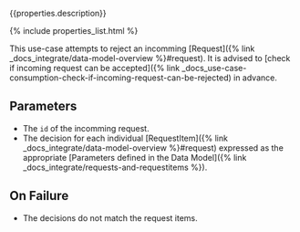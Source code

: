 {{properties.description}}

{% include properties_list.html %}

This use-case attempts to reject an incomming [Request]({% link _docs_integrate/data-model-overview %}#request).
It is advised to [check if incoming request can be accepted]({% link \_docs_use-case-consumption-check-if-incoming-request-can-be-rejected)
in advance.

## Parameters

- The `id` of the incomming request.
- The decision for each individual [RequestItem]({% link _docs_integrate/data-model-overview %}#request)
  expressed as the appropriate [Parameters defined in the Data Model]({% link _docs_integrate/requests-and-requestitems %}).

## On Failure

- The decisions do not match the request items.
